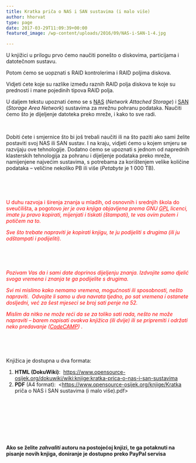 ```yaml
---
title: Kratka priča o NAS i SAN sustavima (i malo više)
author: hhorvat
type: page
date: 2017-03-29T11:09:39+00:00
featured_image: /wp-content/uploads/2016/09/NAS-i-SAN-1-4.jpg

---
```

U knjižici u prilogu prvo ćemo naučiti ponešto o diskovima, particijama i datotečnom sustavu.

Potom ćemo se uopznati s RAID kontrolerima i RAID poljima diskova.

Vidjeti ćete koje su razlike između raznih RAID polja diskova te koje su prednosti i mane pojedinih tipova RAID polja.

U daljem tekstu upoznati ćemo se s <a class="urlextern" title="https://en.wikipedia.org/wiki/Network-attached_storage" href="https://en.wikipedia.org/wiki/Network-attached_storage" rel="nofollow">NAS</a> (_Network Attached Storage_) i <a class="urlextern" title="https://en.wikipedia.org/wiki/Storage_area_network" href="https://en.wikipedia.org/wiki/Storage_area_network" rel="nofollow">SAN</a> (_Storage Area Network_) sustavima za mrežnu pohranu podataka. Naučiti ćemo što je dijeljenje datoteka preko mreže, i kako to sve radi.

&nbsp;

Dobiti ćete i smjernice što bi još trebali naučiti ili na što paziti ako sami želite postaviti svoj NAS ili SAN sustav. I na kraju, vidjeti ćemo u kojem smjeru se razvijaju ove tehnologije. Dodatno ćemo se upoznati s jednom od naprednih klasterskih tehnologija za pohranu i dijeljenje podataka preko mreže, namijenjene najvećim sustavima, s potrebama za korištenjem velike količine podataka &#8211; veličine nekoliko PB ili više (_Petabyte_ je 1 000 TB).

&nbsp;

&nbsp;

<span style="color: #ff0000;">U duhu razvoja i širenja znanja u mladih, od osnovnih i srednjih škola do sveučilišta, a pogotovo <em>jer je ova knjiga objavljena prema GNU <abbr title="GNU General Public License">GPL</abbr> licenci, imate ju pravo kopirati, mijenjati i tiskati (štampati), te vas ovim putem i potičem na to. </em></span>

<span style="color: #ff0000;"><em>Sve što trebate napraviti je kopirati knjigu, te ju podijeliti s drugima (ili ju odštampati i podijeliti).</em></span>

&nbsp;

&nbsp;

<span style="color: #ff0000;"><em>Pozivam Vas da i sami date doprinos dijeljenju znanja. Izdvojite samo djelić svoga vremena i znanja te ga podijelite s drugima.</em></span>

<span style="color: #ff0000;"><em>Svi mi mislimo kako nemamo vremena, mogućnosti ili sposobnosti, nešto napraviti.  Odvojite li samo u dva navrata tjedno, po sat vremena i ostanete dosljedni, već za šest mjeseci se broj sati penje na 52. </em></span>

<span style="color: #ff0000;"><em>Mislim da nitko ne može reći da se za toliko sati rada, nešto ne može napraviti – barem napisati ovakva knjižica (ili dvije) ili se pripremiti i održati neko predavanje (<a style="color: #ff0000;" href="http://softwarecity.hr/projekt/codecamp/">CodeCAMP</a>) .</em></span>

_<span style="color: #ff0000;"><br /> </span>_ 

&nbsp;

Knjižica je dostupna u dva formata:

  1. **HTML (DokuWiki)**:  <https://www.opensource-osijek.org/dokuwiki/wiki:knjige:kratka-prica-o-nas-i-san-sustavima>
  2. **PDF** (A4 format):  <https://www.opensource-osijek.org/knjige/Kratka priča o NAS i SAN sustavima (i malo više).pdf>

&nbsp;

&nbsp;

&nbsp;

&nbsp;

**Ako se želite _zahvaliti_ autoru na postojećoj knjizi, te ga potaknuti na pisanje novih knjiga, doniranje je dostupno preko PayPal servisa**